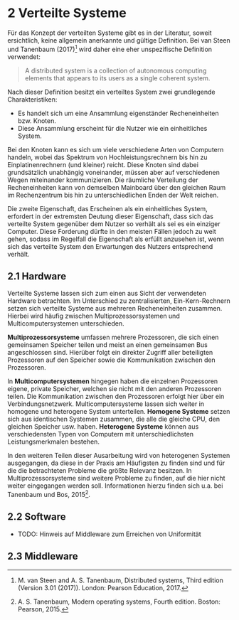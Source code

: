 # 2 Verteilte Systeme

Für das Konzept der verteilten Systeme gibt es in der Literatur, soweit ersichtlich, keine allgemein anerkannte und gültige Definition. Bei van Steen und Tanenbaum (2017)[^steen_tanenbaum_2017] wird daher eine eher unspezifische Definition verwendet:
> A distributed system is a collection of autonomous computing elements that appears to its users as a single coherent system.

Nach dieser Definition besitzt ein verteiltes System zwei grundlegende Charakteristiken:
* Es handelt sich um eine Ansammlung eigenständer Recheneinheiten bzw. Knoten.
* Diese Ansammlung erscheint für die Nutzer wie ein einheitliches System.

Bei den Knoten kann es sich um viele verschiedene Arten von Computern handeln, wobei das Spektrum von Hochleistungsrechnern bis hin zu Einplatinenrechnern (und kleiner) reicht. Diese Knoten sind dabei grundsätzlich unabhängig voneinander, müssen aber auf verschiedenen Wegen miteinander kommunizieren. Die räumliche Verteilung der Recheneinheiten kann von demselben Mainboard über den gleichen Raum im Rechenzentrum bis hin zu unterschiedlichen Enden der Welt reichen.

Die zweite Eigenschaft, das Erscheinen als ein einheitliches System, erfordert in der extremsten Deutung dieser Eigenschaft, dass sich das verteilte System gegenüber dem Nutzer so verhält als sei es ein einziger Computer. Diese Forderung dürfte in den meisten Fällen jedoch zu weit gehen, sodass im Regelfall die Eigenschaft als erfüllt anzusehen ist, wenn sich das verteilte System den Erwartungen des Nutzers entsprechend verhält.


## 2.1 Hardware

Verteilte Systeme lassen sich zum einen aus Sicht der verwendeten Hardware betrachten. Im Unterschied zu zentralisierten, Ein-Kern-Rechnern setzen sich verteilte Systeme aus mehreren Recheneinheiten zusammen. Hierbei wird häufig zwischen Multiprozessorsystemen und Multicomputersystemen unterschieden.

**Multiprozessorsysteme** umfassen mehrere Prozessoren, die sich einen gemeinsamen Speicher teilen und meist an einen gemeinsamen Bus angeschlossen sind. Hierüber folgt ein direkter Zugriff aller beteiligten Prozessoren auf den Speicher sowie die Kommunikation zwischen den Prozessoren.

In **Multicomputersystemen** hingegen haben die einzelnen Prozessoren eigene, private Speicher, welchen sie nicht mit den anderen Prozessoren teilen. Die Kommunikation zwischen den Prozessoren erfolgt hier über ein Verbindungsnetzwerk. Multicomputersysteme lassen sich weiter in homogene und heterogene System unterteilen. **Homogene Systeme** setzen sich aus identischen Systemen zusammen, die alle die gleiche CPU, den gleichen Speicher usw. haben. **Heterogene Systeme** können aus verschiedensten Typen von Computern mit unterschiedlichsten Leistungsmerkmalen bestehen.

In den weiteren Teilen dieser Ausarbeitung wird von heterogenen Systemen ausgegangen, da diese in der Praxis am Häufigsten zu finden sind und für die die betrachteten Probleme die größte Relevanz besitzen. In Multiprozessorsysteme sind weitere Probleme zu finden, auf die hier nicht weiter eingegangen werden soll. Informationen hierzu finden sich u.a. bei Tanenbaum und Bos, 2015[^tanenbaum_bos_2015].

## 2.2 Software

* TODO: Hinweis auf Middleware zum Erreichen von Uniformität

## 2.3 Middleware




[^steen_tanenbaum_2017]: M. van Steen and A. S. Tanenbaum, Distributed systems, Third edition (Version 3.01 (2017)). London: Pearson Education, 2017.

[^tanenbaum_bos_2015]: A. S. Tanenbaum, Modern operating systems, Fourth edition. Boston: Pearson, 2015.
